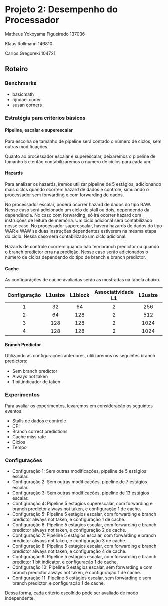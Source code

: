 # Projeto 2: Desempenho do Processador

Matheus Yokoyama Figueiredo     137036

Klaus Rollmann                  146810

Carlos Gregoreki                104721

## Roteiro

### Benchmarks

* basicmath
* rijndael coder
* susan corners

### Estratégia para critérios básicos

#### Pipeline, escalar e superescalar

Para escolha de tamanho de pipeline será contado o número de ciclos, sem outras modificações.

Quanto ao processador escalar e superescalar, deixaremos o pipeline de tamanho 5 e então contabilizaremos o numero de ciclos para cada um.

#### Hazards

Para analizar os hazards, iremos utilizar pipeline de 5 estágios, adicionando mais ciclos quando ocorrem hazard de dados e controle, simulando o processador sem forwarding e com forwarding de dados.

No processador escalar, poderá ocorrer hazard de dados do tipo RAW. Nesse caso será adicionado um ciclo de stall ou dois, dependendo da dependência. No caso com forwarding, só irá ocorrer hazard com instruções de leitura de memória. Um ciclo adicional será contabilizado nesse caso.
No processador superescalar, haverá hazards de dados do tipo WAR e WAW se duas instruções dependentes estiverem na mesma etapa do ciclo. Nessa caso será contabilizado um ciclo adicional.

Hazards de controle ocorrem quando não tem branch predictor ou quando o branch predictor erra na predição. Nesse caso serão adicionados o número de ciclos dependendo do tipo de branch e branch predictor.

#### Cache
As configurações de cache avaliadas serão as mostradas na tabela abaixo.

| Configuração | L1usize | L1block | Associatividade L1 | L2usize | L2block | Associatividade L2 |
|:------------:|:------:|:-------:|:------------------:|:------:|:-------:|:------------------:|
|       1      |   32   |    64   |          2         |   256  |   1024  |          2         |
|       2      |   64   |   128   |          2         |   512  |   1024  |          2         |
|       3      |   128  |   128   |          2         |  1024  |   2048  |          2         |
|       4      |   128  |   128   |          2         |  1024  |   2048  |          4         |

#### Branch Predictor
Utilizando as configurações anteriores, utilizaremos os seguintes branch predictors:

* Sem branch predictor
* Always not taken
* 1 bit,indicador de taken

### Experimentos

Para avaliar os experimentos, levaremos em consideração os seguintes eventos:
* Stalls de dados e controle
* CPI
* Branch correct predictions
* Cache miss rate
* Ciclos
* Tempo

### Configurações
* Configuração 1: Sem outras modificações, pipeline de 5 estágios escalar.
* Configuração 2: Sem outras modificações, pipeline de 7 estágios escalar.
* Configuração 3: Sem outras modificações, pipeline de 13 estágios escalar.
* Configuração 4: Pipeline 5 estágios superescalar, com forwarding e branch predictor always not taken, e configuração 1 de cache.
* Configuração 5: Pipeline 5 estágios escalar, com forwarding e branch predictor always not taken, e configuração 1 de cache.
* Configuração 6: Pipeline 5 estágios escalar, com forwarding e branch predictor always not taken, e configuração 2 de cache.
* Configuração 7: Pipeline 5 estágios escalar, com forwarding e branch predictor always not taken, e configuração 3 de cache.
* Configuração 8: Pipeline 5 estágios escalar, com forwarding e branch predictor always not taken, e configuração 4 de cache.
* Configuração 9: Pipeline 5 estágios escalar, com forwarding e branch predictor 1 bit indicator, e configuração 1 de cache.
* Configuração 10: Pipeline 5 estágios escalar, sem forwarding e com branch predictor always not taken, e configuração 1 de cache.
* Configuração 11: Pipeline 5 estágios escalar, sem forwarding e sem branch predictor, e configuração 1 de cache.

Dessa forma, cada critério escolhido pode ser avaliado de modo independente.
